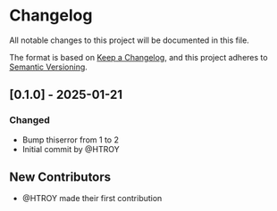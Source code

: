 # Changelog

All notable changes to this project will be documented in this file.

The format is based on [Keep a Changelog](https://keepachangelog.com/en/1.0.0/),
and this project adheres to [Semantic Versioning](https://semver.org/spec/v2.0.0.html).

## [0.1.0] - 2025-01-21

### Changed
- Bump thiserror from 1 to 2
- Initial commit by @HTROY

## New Contributors
* @HTROY made their first contribution

<!-- generated by git-cliff -->
